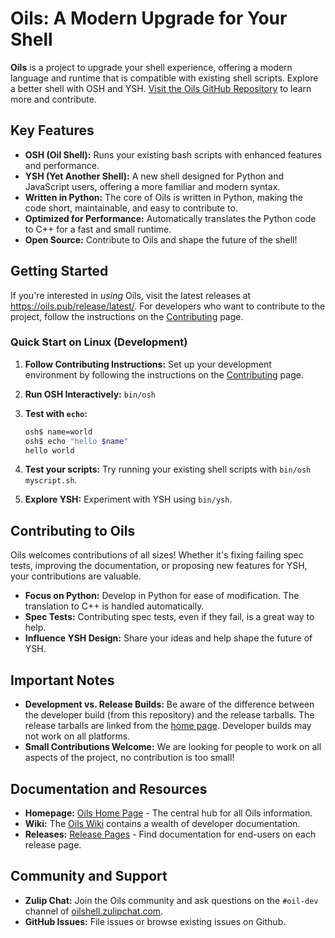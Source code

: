 # Oils: A Modern Upgrade for Your Shell

**Oils** is a project to upgrade your shell experience, offering a modern language and runtime that is compatible with existing shell scripts. Explore a better shell with OSH and YSH. [Visit the Oils GitHub Repository](https://github.com/oils-for-unix/oils) to learn more and contribute.

## Key Features

*   **OSH (Oil Shell):** Runs your existing bash scripts with enhanced features and performance.
*   **YSH (Yet Another Shell):** A new shell designed for Python and JavaScript users, offering a more familiar and modern syntax.
*   **Written in Python:** The core of Oils is written in Python, making the code short, maintainable, and easy to contribute to.
*   **Optimized for Performance:**  Automatically translates the Python code to C++ for a fast and small runtime.
*   **Open Source:**  Contribute to Oils and shape the future of the shell!

## Getting Started

If you're interested in *using* Oils, visit the latest releases at <https://oils.pub/release/latest/>. For developers who want to contribute to the project, follow the instructions on the [Contributing](https://github.com/oils-for-unix/oils/wiki/Contributing) page.

### Quick Start on Linux (Development)

1.  **Follow Contributing Instructions:** Set up your development environment by following the instructions on the [Contributing](https://github.com/oils-for-unix/oils/wiki/Contributing) page.
2.  **Run OSH Interactively:** `bin/osh`
3.  **Test with `echo`:**

    ```bash
    osh$ name=world
    osh$ echo "hello $name"
    hello world
    ```
4.  **Test your scripts:** Try running your existing shell scripts with `bin/osh myscript.sh`.
5.  **Explore YSH:** Experiment with YSH using `bin/ysh`.

## Contributing to Oils

Oils welcomes contributions of all sizes! Whether it's fixing failing spec tests, improving the documentation, or proposing new features for YSH, your contributions are valuable.

*   **Focus on Python:** Develop in Python for ease of modification. The translation to C++ is handled automatically.
*   **Spec Tests:** Contributing spec tests, even if they fail, is a great way to help.
*   **Influence YSH Design:**  Share your ideas and help shape the future of YSH.

## Important Notes

*   **Development vs. Release Builds:** Be aware of the difference between the developer build (from this repository) and the release tarballs. The release tarballs are linked from the [home page](https://oils.pub/). Developer builds may not work on all platforms.
*   **Small Contributions Welcome:** We are looking for people to work on all aspects of the project, no contribution is too small!

## Documentation and Resources

*   **Homepage:** [Oils Home Page](https://oils.pub/) - The central hub for all Oils information.
*   **Wiki:** The [Oils Wiki](https://github.com/oils-for-unix/oils/wiki) contains a wealth of developer documentation.
*   **Releases:** [Release Pages](https://oils.pub/releases.html) - Find documentation for end-users on each release page.

## Community and Support

*   **Zulip Chat:**  Join the Oils community and ask questions on the `#oil-dev` channel of [oilshell.zulipchat.com](https://oilshell.zulipchat.com/).
*   **GitHub Issues:** File issues or browse existing issues on Github.